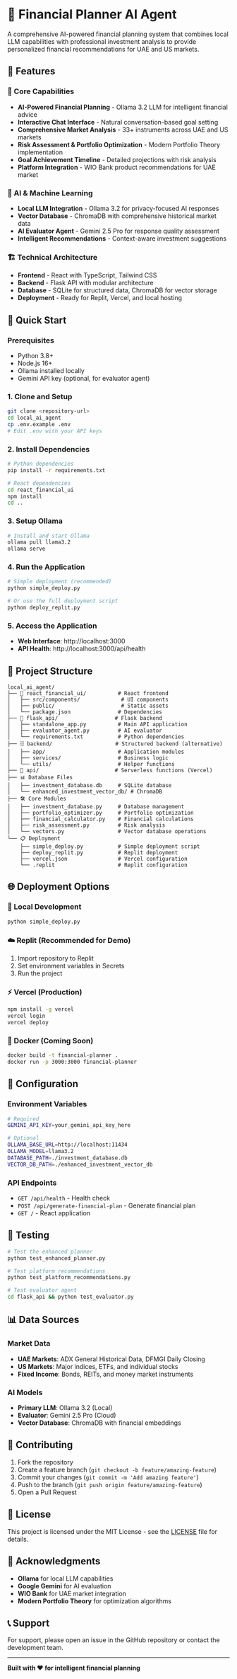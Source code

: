 # 🤖 Financial Planner AI Agent

A comprehensive AI-powered financial planning system that combines local LLM capabilities with professional investment analysis to provide personalized financial recommendations for UAE and US markets.

## 🌟 Features

### 🎯 Core Capabilities
- **AI-Powered Financial Planning** - Ollama 3.2 LLM for intelligent financial advice
- **Interactive Chat Interface** - Natural conversation-based goal setting
- **Comprehensive Market Analysis** - 33+ instruments across UAE and US markets
- **Risk Assessment & Portfolio Optimization** - Modern Portfolio Theory implementation
- **Goal Achievement Timeline** - Detailed projections with risk analysis
- **Platform Integration** - WIO Bank product recommendations for UAE market

### 🧠 AI & Machine Learning
- **Local LLM Integration** - Ollama 3.2 for privacy-focused AI responses
- **Vector Database** - ChromaDB with comprehensive historical market data
- **AI Evaluator Agent** - Gemini 2.5 Pro for response quality assessment
- **Intelligent Recommendations** - Context-aware investment suggestions

### 🏗️ Technical Architecture
- **Frontend** - React with TypeScript, Tailwind CSS
- **Backend** - Flask API with modular architecture
- **Database** - SQLite for structured data, ChromaDB for vector storage
- **Deployment** - Ready for Replit, Vercel, and local hosting

## 🚀 Quick Start

### Prerequisites
- Python 3.8+
- Node.js 16+
- Ollama installed locally
- Gemini API key (optional, for evaluator agent)

### 1. Clone and Setup
```bash
git clone <repository-url>
cd local_ai_agent
cp .env.example .env
# Edit .env with your API keys
```

### 2. Install Dependencies
```bash
# Python dependencies
pip install -r requirements.txt

# React dependencies
cd react_financial_ui
npm install
cd ..
```

### 3. Setup Ollama
```bash
# Install and start Ollama
ollama pull llama3.2
ollama serve
```

### 4. Run the Application
```bash
# Simple deployment (recommended)
python simple_deploy.py

# Or use the full deployment script
python deploy_replit.py
```

### 5. Access the Application
- **Web Interface**: http://localhost:3000
- **API Health**: http://localhost:3000/api/health

## 📁 Project Structure

```
local_ai_agent/
├── 🎨 react_financial_ui/          # React frontend
│   ├── src/components/             # UI components
│   ├── public/                     # Static assets
│   └── package.json               # Dependencies
├── 🔧 flask_api/                  # Flask backend
│   ├── standalone_app.py          # Main API application
│   ├── evaluator_agent.py         # AI evaluator
│   └── requirements.txt           # Python dependencies
├── 🗄️ backend/                    # Structured backend (alternative)
│   ├── app/                       # Application modules
│   ├── services/                  # Business logic
│   └── utils/                     # Helper functions
├── 🚀 api/                        # Serverless functions (Vercel)
├── 📊 Database Files
│   ├── investment_database.db     # SQLite database
│   └── enhanced_investment_vector_db/ # ChromaDB
├── 🛠️ Core Modules
│   ├── investment_database.py     # Database management
│   ├── portfolio_optimizer.py     # Portfolio optimization
│   ├── financial_calculator.py    # Financial calculations
│   ├── risk_assessment.py         # Risk analysis
│   └── vectors.py                 # Vector database operations
└── 📋 Deployment
    ├── simple_deploy.py           # Simple deployment script
    ├── deploy_replit.py           # Replit deployment
    ├── vercel.json                # Vercel configuration
    └── .replit                    # Replit configuration
```

## 🌐 Deployment Options

### 🔧 Local Development
```bash
python simple_deploy.py
```

### ☁️ Replit (Recommended for Demo)
1. Import repository to Replit
2. Set environment variables in Secrets
3. Run the project

### ⚡ Vercel (Production)
```bash
npm install -g vercel
vercel login
vercel deploy
```

### 🐳 Docker (Coming Soon)
```bash
docker build -t financial-planner .
docker run -p 3000:3000 financial-planner
```

## 🔧 Configuration

### Environment Variables
```bash
# Required
GEMINI_API_KEY=your_gemini_api_key_here

# Optional
OLLAMA_BASE_URL=http://localhost:11434
OLLAMA_MODEL=llama3.2
DATABASE_PATH=./investment_database.db
VECTOR_DB_PATH=./enhanced_investment_vector_db
```

### API Endpoints
- `GET /api/health` - Health check
- `POST /api/generate-financial-plan` - Generate financial plan
- `GET /` - React application

## 🧪 Testing

```bash
# Test the enhanced planner
python test_enhanced_planner.py

# Test platform recommendations
python test_platform_recommendations.py

# Test evaluator agent
cd flask_api && python test_evaluator.py
```

## 📊 Data Sources

### Market Data
- **UAE Markets**: ADX General Historical Data, DFMGI Daily Closing
- **US Markets**: Major indices, ETFs, and individual stocks
- **Fixed Income**: Bonds, REITs, and money market instruments

### AI Models
- **Primary LLM**: Ollama 3.2 (Local)
- **Evaluator**: Gemini 2.5 Pro (Cloud)
- **Vector Database**: ChromaDB with financial embeddings

## 🤝 Contributing

1. Fork the repository
2. Create a feature branch (`git checkout -b feature/amazing-feature`)
3. Commit your changes (`git commit -m 'Add amazing feature'`)
4. Push to the branch (`git push origin feature/amazing-feature`)
5. Open a Pull Request

## 📄 License

This project is licensed under the MIT License - see the [LICENSE](LICENSE) file for details.

## 🙏 Acknowledgments

- **Ollama** for local LLM capabilities
- **Google Gemini** for AI evaluation
- **WIO Bank** for UAE market integration
- **Modern Portfolio Theory** for optimization algorithms

## 📞 Support

For support, please open an issue in the GitHub repository or contact the development team.

---

**Built with ❤️ for intelligent financial planning**
